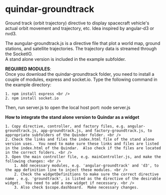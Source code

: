 # quindar-groundtrack
Ground track (orbit trajectory) directive to display spacecraft vehicle's actual orbit movement and trajectory, etc.  Idea inspired by angular-d3 or nvd3.

The aungular-groundtrack.js is a directive file that plot a world map, ground stations, and satellite trajectories.  The trajectory data is streamed through the SocketIO.  
A stand alone version is included in the example subfolder. 

**REQUIRED MODULES**: <br />
Once you download the quindar-groundtrack folder, you need to install a couple of modules, express and socket.io.  Type the following command in the example directory: 	
	
	1. npm install express <br />
	2. npm install socket.io

Then, run server.js to open the local host port: 
	node server.js
	
**How to integrate the stand alone version to Quindar as a widget**  
	
	1. Copy directive, controller, and factory files, e.g. angular-groundtrack.js, app-groundtrack.js, and factory-groundtrack.js, to appropriate subfolders of the Quinder folder. <br />
	2. Check the links and files the index.html file of the stand alone version uses.  You need to make sure these links and files are listed in the index.html of the Quindar.  Also check if the files are located in the correct folders. <br />
	3. Open the main controller file, e.g. mainController.js, and make the following changes: <br />
		1. Add necessary modules, e.g. 'angular-groundtrack' and 'd3', to the app definition line to inject these modules. <br />
		2. Check the widgetDefinitions to make sure the correct directive name , e.g. 'groundtrack', is listed as the directive of the desirable widget.  You need to add a new widget if necessary. <br />
		3. Also check $scope.dashboard.  Make necessary changes.